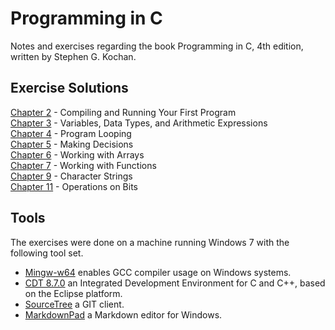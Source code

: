 # Programming in C
Notes and exercises regarding the book Programming in C, 4th edition, written by Stephen G. Kochan.  

## Exercise Solutions
[Chapter 2](Exercises/Chapter_02/Chapter_02.md) - Compiling and Running Your First Program  
[Chapter 3](Exercises/Chapter_03/Chapter_03.md) - Variables, Data Types, and Arithmetic Expressions   
[Chapter 4](Exercises/Chapter_04/Chapter_04.md) - Program Looping  
[Chapter 5](Exercises/Chapter_05/Chapter_05.md) - Making Decisions  
[Chapter 6](Exercises/Chapter_06/Chapter_06.md) - Working with Arrays  
[Chapter 7](Exercises/Chapter_07/Chapter_07.md) - Working with Functions  
[Chapter 9](Exercises/Chapter_09/Chapter_09.md) - Character Strings  
[Chapter 11](Exercises/Chapter_11/Chapter_11.md) - Operations on Bits  

## Tools
The exercises were done on a machine running Windows 7 with the following tool set.  
- [Mingw-w64](http://mingw-w64.org/doku.php/start) enables GCC compiler usage on Windows systems.  
- [CDT 8.7.0](https://eclipse.org/cdt/) an Integrated Development Environment for C and C++, based on the Eclipse platform.
- [SourceTree](https://www.sourcetreeapp.com/) a GIT client.  
- [MarkdownPad](http://markdownpad.com/) a  Markdown editor for Windows.
